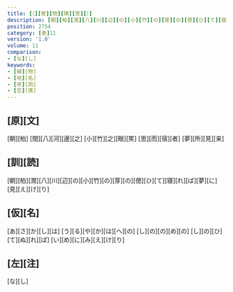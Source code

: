 ```yaml
---
title: [（][寄][物][陳][思][）]
description: [朝][柏][潤][八][川][辺][の][小][竹][の][芽][の][偲][ひ][て][寝][れ][ば][夢][に][見][え][け][り]
position: 2754
category: [巻]11
version: '1.0'
volume: 11
comparison:
- [な][し]
keywords:
- [植][物]
- [地][名]
- [序][詞]
- [恋][情]
---
```


## [原][文]

[朝][柏] [閏][八][河][邊][之] [小][竹][之][眼][笶] [思][而][宿][者] [夢][所][見][来]

## [訓][読]

[朝][柏][潤][八][川][辺][の][小][竹][の][芽][の][偲][ひ][て][寝][れ][ば][夢][に][見][え][け][り]

## [仮][名]

[あ][さ][か][し][は] [う][る][や][か][は][へ][の] [し][の][の][め][の] [し][の][ひ][て][ぬ][れ][ば] [い][め][に][み][え][け][り]

## [左][注]

[な][し]

